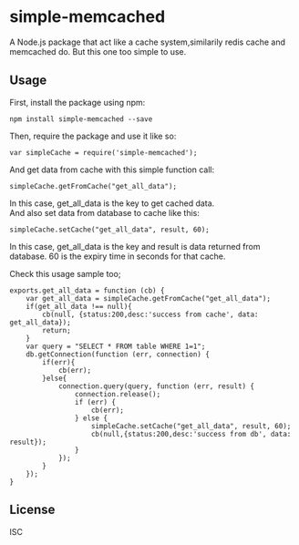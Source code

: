 # simple-memcached

A Node.js package that act like a cache system,similarily redis cache and memcached do.
But this one too simple to use.
## Usage

First, install the package using npm:

    npm install simple-memcached --save

Then, require the package and use it like so:

    var simpleCache = require('simple-memcached');

And get data from cache with this simple function call:

    simpleCache.getFromCache("get_all_data");

In this case, get_all_data is the key to get cached data.    
And also set data from database to cache like this:

    simpleCache.setCache("get_all_data", result, 60);

In this case, get_all_data is the key and result is data returned from database. 
60 is the expiry time in seconds for that cache. 

Check this usage sample too;

    exports.get_all_data = function (cb) {
        var get_all_data = simpleCache.getFromCache("get_all_data");
        if(get_all_data !== null){
            cb(null, {status:200,desc:'success from cache', data: get_all_data});
            return;
        }
        var query = "SELECT * FROM table WHERE 1=1";
        db.getConnection(function (err, connection) {
            if(err){
                cb(err);
            }else{
                connection.query(query, function (err, result) {
                    connection.release();
                    if (err) {
                        cb(err);
                    } else {
                        simpleCache.setCache("get_all_data", result, 60);
                        cb(null,{status:200,desc:'success from db', data: result});
                    }
                });
            }
        });
    }

## License

ISC